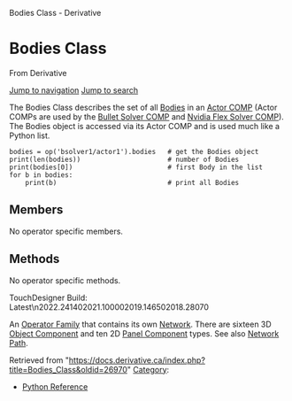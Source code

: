 

Bodies Class - Derivative

























# Bodies Class

From Derivative



[Jump to navigation](#mw-head)
[Jump to search](#searchInput)

The Bodies Class describes the set of all [Bodies](Body_Class.html "Body Class") in an [Actor COMP](Actor_COMP.html "Actor COMP") (Actor COMPs are used by the [Bullet Solver COMP](Bullet_Solver_COMP.html "Bullet Solver COMP") and [Nvidia Flex Solver COMP](Nvidia_Flex_Solver_COMP.html "Nvidia Flex Solver COMP")). The Bodies object is accessed via its Actor COMP and is used much like a Python list.

```
bodies = op('bsolver1/actor1').bodies	# get the Bodies object
print(len(bodies))						# number of Bodies 
print(bodies[0])						# first Body in the list
for b in bodies:
	print(b)							# print all Bodies

```

  


## Members

No operator specific members.

  


## Methods

No operator specific methods.

  

TouchDesigner Build: Latest\n2022.241402021.100002019.146502018.28070

An [Operator Family](Operator_Family.html "Operator Family") that contains its own [Network](Network.html "Network"). There are sixteen 3D [Object Component](Object_Component.html "Object Component") and ten 2D [Panel Component](Panel_Component.html "Panel Component") types. See also [Network Path](Network_Path.html "Network Path").







Retrieved from "<https://docs.derivative.ca/index.php?title=Bodies_Class&oldid=26970>"
[Category](Special_Categories.html "Special:Categories"):

* [Python Reference](Category_Python_Reference.html "Category:Python Reference")